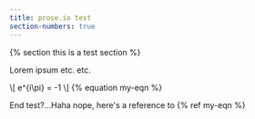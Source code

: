 ```yaml
---
title: prose.io test
section-numbers: true
---
```


{% section this is a test section %}

Lorem ipsum etc. etc.

\\[ e^{i\pi} = -1 \\] {% equation my-eqn %}

End test?...Haha nope, here's a reference to {% ref my-eqn %}